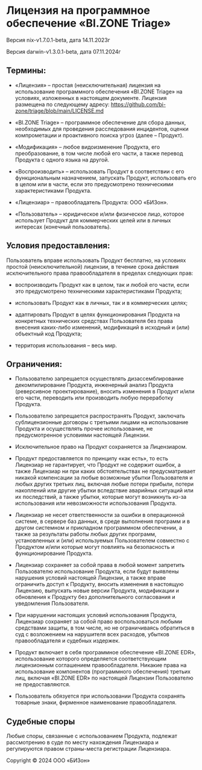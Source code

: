 # Лицензия на программное обеспечение «BI.ZONE Triage»

Версия nix-v1.7.0.1-beta, дата 14.11.2023г

Версия darwin-v1.3.0.1-beta, дата 07.11.2024г


## Термины:

- «Лицензия» – простая (неисключительная) лицензия на использование программного обеспечения «BI.ZONE Triage» на условиях, изложенных в настоящем документе. Лицензия размещена по следующему адресу: https://github.com/bi-zone/triage/blob/main/LICENSE.md

- «BI.ZONE Triage» – программное обеспечение для сбора данных, необходимых для проведения расследования инцидентов, оценки компрометации и проактивного поиска угроз (далее – Продукт). 

- «Модификация» – любое видоизменение Продукта, его преобразование, в том числе любой его части, а также перевод Продукта с одного языка на другой.

- «Воспроизводить» – использовать Продукт в соответствии с его функциональным назначением, запускать Продукт, использовать его в целом или в части, если это предусмотрено техническими характеристиками Продукта.

- «Лицензиар» – правообладатель Продукта: ООО «БИЗон».

- «Пользователь» – юридическое и/или физическое лицо, которое использует Продукт для коммерческих целей или в личных интересах (конечный пользователь).


## Условия предоставления:

Пользователь вправе использовать Продукт бесплатно, на условиях простой (неисключительной) лицензии, в течение срока действия исключительного права правообладателя в пределах следующих прав:

- воспроизводить Продукт как в целом, так и любой его части, если это предусмотрено техническими характеристиками Продукта;

- использовать Продукт как в личных, так и в коммерческих целях;

- адаптировать Продукт в целях функционирования Продукта на конкретных технических средствах Пользователя без права внесения каких-либо изменений, модификаций в исходный и (или) объектный код Продукта;

- территория использования – весь мир.


## Ограничения:

- Пользователю запрещается осуществлять дизассемблирование декомпилирование Продукта, инженерный анализ Продукта (реверсивное проектирование), вносить изменения в Продукт и/или его части, переводить или производить любую переработку Продукта.

- Пользователю запрещается распространять Продукт, заключать сублицензионные договоры с третьими лицами на использование Продукта и осуществлять прочее использование, не предусмотренное условиями настоящей Лицензии.

- Исключительное право на Продукт сохраняется за Лицензиаром.

- Продукт предоставляется по принципу «как есть», то есть Лицензиар не гарантирует, что Продукт не содержит ошибок, а также Лицензиар ни при каких обстоятельствах не предусматривает никакой компенсации за любые возможные убытки Пользователя и любых других третьих лиц, включая любые потери прибыли, потери накоплений или другие убытки вследствие аварийных ситуаций или их последствий, а также убытки, которые могут возникнуть из-за использования или невозможности использования Продукта.

- Лицензиар не несет ответственности за ошибки в операционной системе, в сервере баз данных, в среде выполнения программ и в другом системном и прикладном программном обеспечении, а также за результаты работы любых других программ, установленных и (или) используемых Пользователем совместно с Продуктом и/или которые могут повлиять на безопасность и функционирование Продукта.

- Лицензиар сохраняет за собой права в любой момент запретить Пользователю использование Продукта, если будут выявлены нарушения условий настоящей Лицензии, а также вправе ограничить доступ к Продукту, вносить изменения в настоящую Лицензию, выпускать новые версии Продукта, модификации и обновления к Продукту без дополнительного согласования и уведомления Пользователя. 

- При нарушении настоящих условий использования Продукта, Лицензиар сохраняет за собой право воспользоваться любыми средствами защиты, в том числе, но не ограничиваясь обратиться в суд с возложением на нарушителя всех расходов, убытков правообладателя и судебных издержек. 

- Продукт включает в себя программное обеспечение «BI.ZONE EDR», использование которого определяется соответствующим лицензионным соглашением правообладателя. Никакие права на использование компонентов (программного обеспечения) третьих лиц, включая «BI.ZONE EDR» по настоящей Лицензии Пользователю не предоставляются. 

- Пользователь обязуется при использовании Продукта сохранять товарные знаки, фирменное наименование правообладателя.


## Судебные споры

Любые споры, связанные с использованием Продукта, подлежат рассмотрению в суде по месту нахождения Лицензиара и регулируются правом страны-места регистрации Лицензиара.

Copyright © 2024 ООО «БИЗон»
